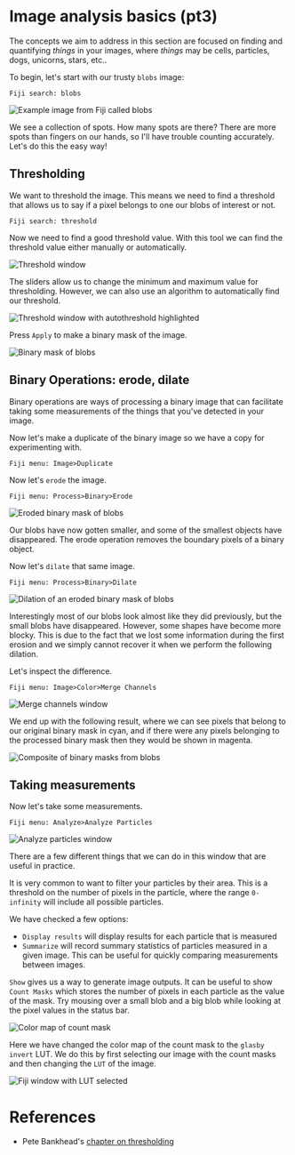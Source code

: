 # Image analysis basics (pt3)

The concepts we aim to address in this section are focused on finding
and quantifying *things* in your images, where *things* may be cells,
particles, dogs, unicorns, stars, etc.. 

To begin, let's start with our trusty `blobs` image:

`Fiji search: blobs`

![Example image from Fiji called blobs](img/blobs.png)

We see a collection of spots. How many spots are there? There are more
spots than fingers on our hands, so I'll have trouble counting
accurately. Let's do this the easy way!

## Thresholding

We want to threshold the image. This means we need to find a threshold
that allows us to say if a pixel belongs to one our blobs of interest
or not. 

`Fiji search: threshold`

Now we need to find a good threshold value. With this tool we can find
the threshold value either manually or automatically.

![Threshold window](img/threshold_window.png)

The sliders allow us to change the minimum and maximum value for
thresholding. However, we can also use an algorithm to automatically
find our threshold. 

![Threshold window with autothreshold highlighted](img/threshold_window_autothreshold.png)

Press `Apply` to make a binary mask of the image.

![Binary mask of blobs](img/blobs_binary.png)

## Binary Operations: erode, dilate

Binary operations are ways of processing a binary image that can
facilitate taking some measurements of the things that you've detected
in your image.

Now let's make a duplicate of the binary image so we have a copy for
experimenting with.

`Fiji menu: Image>Duplicate`

Now let's `erode` the image.

`Fiji menu: Process>Binary>Erode`

![Eroded binary mask of blobs](img/blobs_binary_erode.png)

Our blobs have now gotten smaller, and some of the smallest objects
have disappeared. The erode operation removes the boundary pixels of
a binary object.

Now let's `dilate` that same image.

`Fiji menu: Process>Binary>Dilate`

![Dilation of an eroded binary mask of
blobs](img/blobs_binary_erode_dilate.png)

Interestingly most of our blobs look almost like they did previously,
but the small blobs have disappeared. However, some shapes have become
more blocky. This is due to the fact that we lost some information
during the first erosion and we simply cannot recover it when we
perform the following dilation.

Let's inspect the difference.

`Fiji menu: Image>Color>Merge Channels`

![Merge channels window](img/merge_channels_window.png)

We end up with the following result, where we can see pixels that
belong to our original binary mask in cyan, and if there were any
pixels belonging to the processed binary mask then they would be shown
in magenta.

![Composite of binary masks from blobs](img/blobs_binary_composite.png)

## Taking measurements

Now let's take some measurements.

`Fiji menu: Analyze>Analyze Particles`

![Analyze particles window](img/analyze_particles_window.png)

There are a few different things that we can do in this window that
are useful in practice. 

It is very common to want to filter your particles by their area. This
is a threshold on the number of pixels in the particle, where the
range `0-infinity` will include all possible particles.

We have checked a few options:

- `Display results` will display results for each particle that is
  measured
- `Summarize` will record summary statistics of particles measured in
  a given image. This can be useful for quickly comparing measurements between
  images. 
  
`Show` gives us a way to generate image outputs. It can be useful to
show `Count Masks` which stores the number of pixels in each particle
as the value of the mask. Try mousing over a small blob and a big blob
while looking at the pixel values in the status bar.

![Color map of count mask](img/blobs_binary_count_glasbyinvert.png)

Here we have changed the color map of the count mask to the `glasby
invert` LUT. We do this by first selecting our image with the count
masks and then changing the `LUT` of the image.

![Fiji window with LUT selected](img/fiji_toolbar_LUT.png)

# References

- Pete Bankhead's [chapter on thresholding](https://petebankhead.gitbooks.io/imagej-intro)

